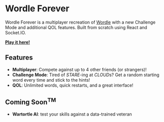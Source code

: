 # Wordle Forever

Wordle Forever is a multiplayer recreation of [Wordle](https://www.nytimes.com/games/wordle/index.html) with a new Challenge Mode and additional QOL features. Built from scratch using React and Socket.IO.

**[Play it here!](https://www.wordleforever.com)**

## Features

- **Multiplayer**: Compete against up to 4 other friends (or strangers)!
- **Challenge Mode**: Tired of _STARE_-ing at *CLOUD*s? Get a random starting word every time and stick to the hints!
- **QOL**: Unlimited words, quick restarts, and a great interface!

## Coming Soon<sup>TM</sup>

- **Wartortle AI**: test your skills against a data-trained veteran
